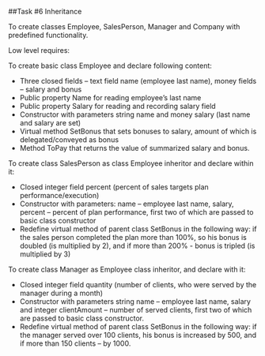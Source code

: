 ##Task #6 Inheritance

To create classes Employee, SalesPerson, Manager and Company with
predefined functionality.

Low level requires:

To create basic class Employee and declare following content:
- Three closed fields – text field name (employee last name), money fields – salary and bonus
- Public property Name for reading employee’s last name
- Public property Salary for reading and recording salary field
- Constructor with parameters string name and money salary (last name and
salary are set)
- Virtual method SetBonus that sets bonuses to salary, amount of which is
delegated/conveyed as bonus
- Method ToPay that returns the value of summarized salary and bonus.

To create class SalesPerson as class Employee inheritor and declare within it:
- Closed integer field percent (percent of sales targets plan
performance/execution)
- Constructor with parameters: name – employee last name, salary, percent –
percent of plan performance, first two of which are passed to basic class
constructor
- Redefine virtual method of parent class SetBonus in the following way: if the
sales person completed the plan more than 100%, so his bonus is doubled (is
multiplied by 2), and if more than 200% - bonus is tripled (is multiplied by 3)

To create class Manager as Employee class inheritor, and declare with it:
- Closed integer field quantity (number of clients, who were served by the
manager during a month)
- Constructor with parameters string name – employee last name, salary and
integer clientAmount – number of served clients, first two of which are
passed to basic class constructor.
- Redefine virtual method of parent class SetBonus in the following way: if
the manager served over 100 clients, his bonus is increased by 500, and if
more than 150 clients – by 1000.